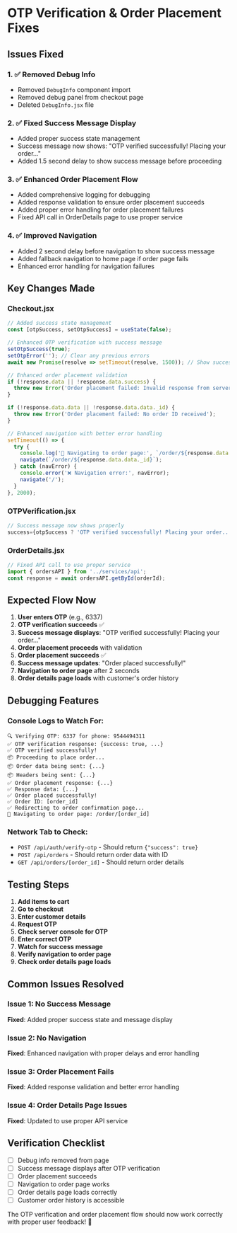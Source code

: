# OTP Verification & Order Placement Fixes

## Issues Fixed

### 1. ✅ Removed Debug Info
- Removed `DebugInfo` component import
- Removed debug panel from checkout page
- Deleted `DebugInfo.jsx` file

### 2. ✅ Fixed Success Message Display
- Added proper success state management
- Success message now shows: "OTP verified successfully! Placing your order..."
- Added 1.5 second delay to show success message before proceeding

### 3. ✅ Enhanced Order Placement Flow
- Added comprehensive logging for debugging
- Added response validation to ensure order placement succeeds
- Added proper error handling for order placement failures
- Fixed API call in OrderDetails page to use proper service

### 4. ✅ Improved Navigation
- Added 2 second delay before navigation to show success message
- Added fallback navigation to home page if order page fails
- Enhanced error handling for navigation failures

## Key Changes Made

### Checkout.jsx
```javascript
// Added success state management
const [otpSuccess, setOtpSuccess] = useState(false);

// Enhanced OTP verification with success message
setOtpSuccess(true);
setOtpError(''); // Clear any previous errors
await new Promise(resolve => setTimeout(resolve, 1500)); // Show success for 1.5s

// Enhanced order placement validation
if (!response.data || !response.data.success) {
  throw new Error('Order placement failed: Invalid response from server');
}

if (!response.data.data || !response.data.data._id) {
  throw new Error('Order placement failed: No order ID received');
}

// Enhanced navigation with better error handling
setTimeout(() => {
  try {
    console.log('🚀 Navigating to order page:', `/order/${response.data.data._id}`);
    navigate(`/order/${response.data.data._id}`);
  } catch (navError) {
    console.error('❌ Navigation error:', navError);
    navigate('/');
  }
}, 2000);
```

### OTPVerification.jsx
```javascript
// Success message now shows properly
success={otpSuccess ? 'OTP verified successfully! Placing your order...' : null}
```

### OrderDetails.jsx
```javascript
// Fixed API call to use proper service
import { ordersAPI } from '../services/api';
const response = await ordersAPI.getById(orderId);
```

## Expected Flow Now

1. **User enters OTP** (e.g., 6337)
2. **OTP verification succeeds** ✅
3. **Success message displays**: "OTP verified successfully! Placing your order..."
4. **Order placement proceeds** with validation
5. **Order placement succeeds** ✅
6. **Success message updates**: "Order placed successfully!"
7. **Navigation to order page** after 2 seconds
8. **Order details page loads** with customer's order history

## Debugging Features

### Console Logs to Watch For:
```
🔍 Verifying OTP: 6337 for phone: 9544494311
✅ OTP verification response: {success: true, ...}
✅ OTP verified successfully!
📦 Proceeding to place order...
📦 Order data being sent: {...}
📦 Headers being sent: {...}
✅ Order placement response: {...}
✅ Response data: {...}
✅ Order placed successfully!
✅ Order ID: [order_id]
✅ Redirecting to order confirmation page...
🚀 Navigating to order page: /order/[order_id]
```

### Network Tab to Check:
- `POST /api/auth/verify-otp` - Should return `{"success": true}`
- `POST /api/orders` - Should return order data with ID
- `GET /api/orders/[order_id]` - Should return order details

## Testing Steps

1. **Add items to cart**
2. **Go to checkout**
3. **Enter customer details**
4. **Request OTP**
5. **Check server console for OTP**
6. **Enter correct OTP**
7. **Watch for success message**
8. **Verify navigation to order page**
9. **Check order details page loads**

## Common Issues Resolved

### Issue 1: No Success Message
**Fixed**: Added proper success state and message display

### Issue 2: No Navigation
**Fixed**: Enhanced navigation with proper delays and error handling

### Issue 3: Order Placement Fails
**Fixed**: Added response validation and better error handling

### Issue 4: Order Details Page Issues
**Fixed**: Updated to use proper API service

## Verification Checklist

- [ ] Debug info removed from page
- [ ] Success message displays after OTP verification
- [ ] Order placement succeeds
- [ ] Navigation to order page works
- [ ] Order details page loads correctly
- [ ] Customer order history is accessible

The OTP verification and order placement flow should now work correctly with proper user feedback! 🎉
